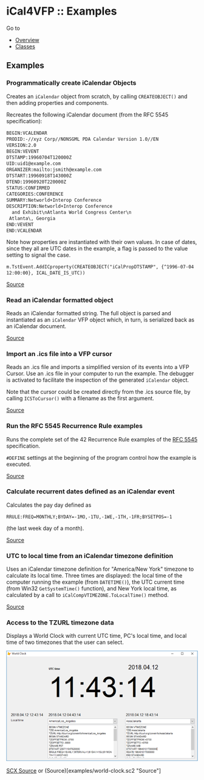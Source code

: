 # iCal4VFP :: Examples

Go to

- [Overview](README.md "Overview")
- [Classes](classes.md "Classes")

## Examples

### Programmatically create iCalendar Objects

Creates an `iCalendar` object from scratch, by calling `CREATEOBJECT()` and then adding properties and components.

Recreates the following iCalendar document (from the RFC 5545 specification):

```iCalendar
BEGIN:VCALENDAR
PRODID:-//xyz Corp//NONSGML PDA Calendar Version 1.0//EN
VERSION:2.0
BEGIN:VEVENT
DTSTAMP:19960704T120000Z
UID:uid1@example.com
ORGANIZER:mailto:jsmith@example.com
DTSTART:19960918T143000Z
DTEND:19960920T220000Z
STATUS:CONFIRMED
CATEGORIES:CONFERENCE
SUMMARY:Networld+Interop Conference
DESCRIPTION:Networld+Interop Conference
  and Exhibit\nAtlanta World Congress Center\n
 Atlanta\, Georgia
END:VEVENT
END:VCALENDAR
```

Note how properties are instantiated with their own values. In case of dates, since they all are UTC dates in the example, a flag is passed to the value setting to signal the case.

```foxpro
m.TstEvent.AddICproperty(CREATEOBJECT("iCalPropDTSTAMP", {^1996-07-04 12:00:00}, ICAL_DATE_IS_UTC))
```

[Source](examples/iCalendar-objects.prg "Source")

### Read an iCalendar formatted object

Reads an iCalendar formatted string. The full object is parsed and instantiated as an `iCalendar` VFP object which, in turn, is serialized back as an iCalendar document.

[Source](examples/read-iCalendar-from-memory.prg "Source")

### Import an .ics file into a VFP cursor

Reads an .ics file and imports a simplified version of its events into a VFP Cursor. Use an .ics file in your computer to run the example. The debugger is activated to facilitate the inspection of the generated `iCalendar` object.

Note that the cursor could be created directly from the .ics source file, by calling `ICSToCursor()` with a filename as the first argument.

[Source](examples/icalendar-file-to-cursor.prg "Source")

### Run the RFC 5545 Recurrence Rule examples

Runs the complete set of the 42 Recurrence Rule examples of the [RFC 5545](https://tools.ietf.org/html/rfc5545 "RFC 5545") specification.

`#DEFINE` settings at the beginning of the program control how the example is executed.

[Source](examples/rrfc%205545%20RRULE%20examples.prg "Source")

### Calculate recurrent dates defined as an iCalendar event 

Calculates the pay day defined as

```iCalendar
RRULE:FREQ=MONTHLY;BYDAY=-1MO,-1TU,-1WE,-1TH,-1FR;BYSETPOS=-1
```

(the last week day of a month).

[Source](examples/use%20RRULE%20to%20calculate%20events%20dates.prg "Source")

### UTC to local time from an iCalendar timezone definition

Uses an iCalendar timezone definition for "America/New York" timezone to calculate its local time. Three times are displayed: the local time of the computer running the example (from `DATETIME()`), the UTC current time (from Win32 `GetSystemTime()` function), and New York local time, as calculated by a call to `iCalCompVTIMEZONE.ToLocalTime()` method.

[Source](examples/UTC%20time%20to%20local%20time%20using%20VTIMEZONE.prg "Source")

### Access to the TZURL timezone data

Displays a World Clock with current UTC time, PC's local time, and local time of two timezones that the user can select.

![World Clock form](examples/tzurl.png "World Clock form")

[SCX Source](examples/world-clock.zip "SCX Source") or (Source)[examples/world-clock.sc2 "Source"]


